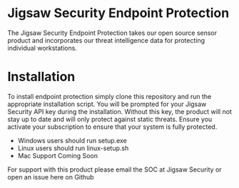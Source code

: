 # Jigsaw Security Endpoint Protection
The Jigsaw Security Endpoint Protection takes our open source sensor product and incorporates our threat intelligence data for protecting individual workstations. 

# Installation
To install endpoint protection simply clone this repository and run the appropriate installation script. You will be prompted for your Jigsaw Security API key during the installation. Without this key, the product will not stay up to date and will only protect against static threats. Ensure you activate your subscription to ensure that your system is fully protected. 

- Windows users should run setup.exe
- Linux users should run linux-setup.sh
- Mac Support Coming Soon

For support with this product please email the SOC at Jigsaw Security or open an issue here on Github
